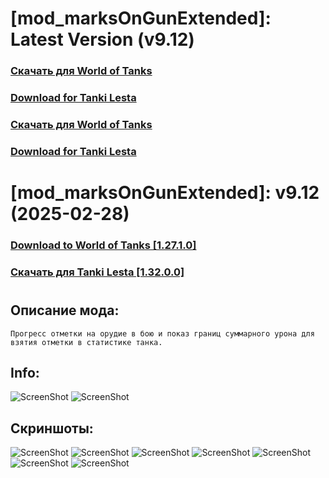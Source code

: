 # [mod_marksOnGunExtended]: Latest Version (v9.12)
### [**Скачать для World of Tanks**](https://github.com/spoter/spoter-mods/releases/download/latest/mod_marksOnGunExtended.zip)
### [**Download for Tanki Lesta**](https://github.com/spoter/spoter-mods/releases/download/latest/mod_marksOnGunExtended_RU.zip)
### [**Скачать для World of Tanks**](https://github.com/spoter/spoter-mods/releases/download/latest/mod_marksOnGunExtended.zip)
### [**Download for Tanki Lesta**](https://github.com/spoter/spoter-mods/releases/download/latest/mod_marksOnGunExtended_RU.zip)
#
# [mod_marksOnGunExtended]: v9.12 (2025-02-28)
### [**Download to World of Tanks [1.27.1.0]**](https://github.com/spoter/spoter-mods/releases/download/v7/mod_marksOnGunExtended.zip)
### [**Скачать для Tanki Lesta [1.32.0.0]**](https://github.com/spoter/spoter-mods/releases/download/v7/mod_marksOnGunExtended_RU.zip)
#
## Описание мода:
    Прогресс отметки на орудие в бою и показ границ суммарного урона для взятия отметки в статистике танка.

## Info:
![ScreenShot](./ui_extended.png) ![ScreenShot](./ui_simple.png)

## Скриншоты:
![ScreenShot](./screen.jpg)
![ScreenShot](./screen1.jpg)
![ScreenShot](./screen2.jpg)
![ScreenShot](./screen3.jpg)
![ScreenShot](./screen4.jpg)
![ScreenShot](./screen5.jpg)
![ScreenShot](./screen6.jpg)


